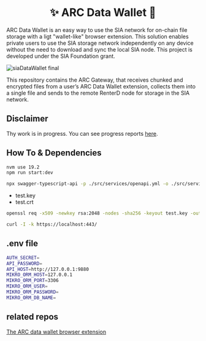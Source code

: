 <h1 align="center">
     ✨ ARC Data Wallet 👛
</h1>
 
ARC Data Wallet is an easy way to use the SIA network for on-chain file storage with a ligt "wallet-like" browser extension. This solution enables private users to use the SIA storage network independently on any device without the need to download and sync the local SIA node. This project is developed under the SIA Foundation grant.

![siaDataWallet final](https://github.com/bsn-si/sia-datawallet-gateway/assets/98888366/6124bd98-29b4-482b-9001-bbfccb1687ba)

This repository contains the ARC Gateway, that receives chunked and encrypted files from a user’s ARC Data Wallet extension, collects them into a single file and sends to the remote RenterD node for storage in the SIA network.

## Disclaimer
Thу work is in progress. You can see progress reports [here](https://github.com/bsn-si/sia-datawallet-extension/tree/develop/grant_reports).

## How To & Dependencies

```bash
nvm use 19.2
npm run start:dev
```

```bash
npx swagger-typescript-api -p ./src/services/openapi.yml -o ./src/services -n api.ts --axios --extract-response-error --extract-request-body --extract-request-params
```

- test.key
- test.crt

```bash
openssl req -x509 -newkey rsa:2048 -nodes -sha256 -keyout test.key -out test.crt

curl -I -k https://localhost:443/
```

## .env file

```bash
AUTH_SECRET=
API_PASSWORD=
API_HOST=http://127.0.0.1:9880
MIKRO_ORM_HOST=127.0.0.1
MIKRO_ORM_PORT=3306
MIKRO_ORM_USER=
MIKRO_ORM_PASSWORD=
MIKRO_ORM_DB_NAME=
```
## related repos
[The ARC data wallet browser extension](https://github.com/bsn-si/sia-datawallet-extension)

